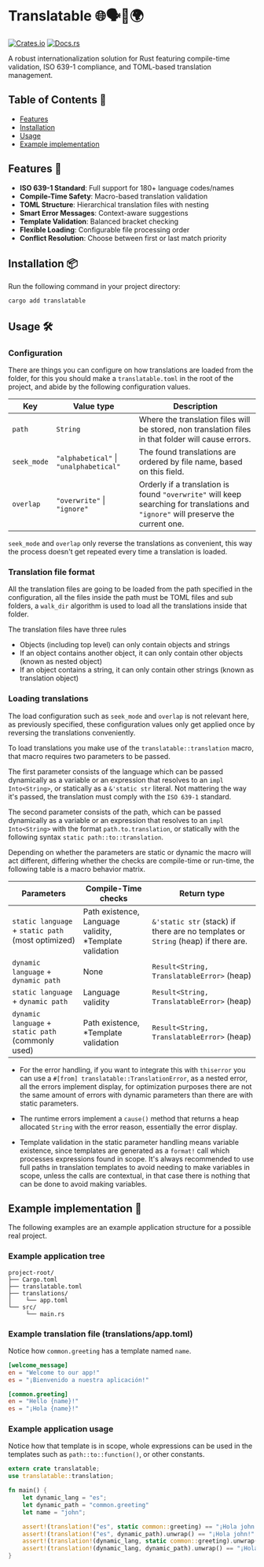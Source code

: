 # Translatable 🌐🗣️💬🌍

[![Crates.io](https://img.shields.io/crates/v/translatable)](https://crates.io/crates/translatable)
[![Docs.rs](https://docs.rs/translatable/badge.svg)](https://docs.rs/translatable)

A robust internationalization solution for Rust featuring compile-time validation, ISO 639-1 compliance, and TOML-based translation management.

## Table of Contents 📖

- [Features](#features-)
- [Installation](#installation-)
- [Usage](#usage-)
- [Example implementation](#example-implementation-)

## Features 🚀

- **ISO 639-1 Standard**: Full support for 180+ language codes/names
- **Compile-Time Safety**: Macro-based translation validation
- **TOML Structure**: Hierarchical translation files with nesting
- **Smart Error Messages**: Context-aware suggestions
- **Template Validation**: Balanced bracket checking
- **Flexible Loading**: Configurable file processing order
- **Conflict Resolution**: Choose between first or last match priority

## Installation 📦

Run the following command in your project directory:

```sh
cargo add translatable
```

## Usage 🛠️

### Configuration

There are things you can configure on how translations are loaded from the folder, for this
you should make a `translatable.toml` in the root of the project, and abide by the following
configuration values.

| Key       | Value type                         | Description                                                                                                                    |
|-----------|------------------------------------|--------------------------------------------------------------------------------------------------------------------------------|
| `path`      | `String`                             | Where the translation files will be stored, non translation files in that folder will cause errors.                            |
| `seek_mode` | `"alphabetical"` \| `"unalphabetical"` | The found translations are ordered by file name, based on this field.                                                          |
| `overlap`   | `"overwrite"` \| `"ignore"`            | Orderly if a translation is found `"overwrite"` will keep searching for translations and `"ignore"` will preserve the current one. |

`seek_mode` and `overlap` only reverse the translations as convenient, this way the process
doesn't get repeated every time a translation is loaded.

### Translation file format

All the translation files are going to be loaded from the path specified in the configuration,
all the files inside the path must be TOML files and sub folders, a `walk_dir` algorithm is used
to load all the translations inside that folder.

The translation files have three rules
- Objects (including top level) can only contain objects and strings
- If an object contains another object, it can only contain other objects (known as nested object)
- If an object contains a string, it can only contain other strings (known as translation object)

### Loading translations

The load configuration such as `seek_mode` and `overlap` is not relevant here, as previously
specified, these configuration values only get applied once by reversing the translations conveniently.

To load translations you make use of the `translatable::translation` macro, that macro requires two
parameters to be passed.

The first parameter consists of the language which can be passed dynamically as a variable or an expression
that resolves to an `impl Into<String>`, or statically as a `&'static str` literal. Not mattering the way
it's passed, the translation must comply with the `ISO 639-1` standard.

The second parameter consists of the path, which can be passed dynamically as a variable or an expression
that resolves to an `impl Into<String>` with the format `path.to.translation`, or statically with the following
syntax `static path::to::translation`.

Depending on whether the parameters are static or dynamic the macro will act different, differing whether
the checks are compile-time or run-time, the following table is a macro behavior matrix.

| Parameters                                         | Compile-Time checks                                      | Return type                                                                       |
|----------------------------------------------------|----------------------------------------------------------|-----------------------------------------------------------------------------------|
| `static language` + `static path` (most optimized) | Path existence, Language validity, \*Template validation | `&'static str` (stack) if there are no templates or `String` (heap) if there are. |
| `dynamic language` + `dynamic path`                | None                                                     | `Result<String, TranslatableError>` (heap)                                        |
| `static language` + `dynamic path`                 | Language validity                                        | `Result<String, TranslatableError>` (heap)                                        |
| `dynamic language` + `static path` (commonly used) | Path existence, \*Template validation                    | `Result<String, TranslatableError>` (heap)                                        |

- For the error handling, if you want to integrate this with `thiserror` you can use a `#[from] translatable::TranslationError`,
as a nested error, all the errors implement display, for optimization purposes there are not the same amount of errors with
dynamic parameters than there are with static parameters.

- The runtime errors implement a `cause()` method that returns a heap allocated `String` with the error reason, essentially
the error display.

- Template validation in the static parameter handling means variable existence, since templates are generated as a `format!`
call which processes expressions found in scope. It's always recommended to use full paths in translation templates
to avoid needing to make variables in scope, unless the calls are contextual, in that case there is nothing that can
be done to avoid making variables.

## Example implementation 📂

The following examples are an example application structure for a possible
real project.

### Example application tree

```plain
project-root/
├── Cargo.toml
├── translatable.toml
├── translations/
│    └── app.toml
└── src/
     └── main.rs
```

### Example translation file (translations/app.toml)

Notice how `common.greeting` has a template named `name`.

```toml
[welcome_message]
en = "Welcome to our app!"
es = "¡Bienvenido a nuestra aplicación!"

[common.greeting]
en = "Hello {name}!"
es = "¡Hola {name}!"
```

### Example application usage

Notice how that template is in scope, whole expressions can be used
in the templates such as `path::to::function()`, or other constants.

```rust
extern crate translatable;
use translatable::translation;

fn main() {
	let dynamic_lang = "es";
	let dynamic_path = "common.greeting"
	let name = "john";

	assert!(translation!("es", static common::greeting) == "¡Hola john!");
	assert!(translation!("es", dynamic_path).unwrap() == "¡Hola john!".into());
	assert!(translation!(dynamic_lang, static common::greeting).unwrap() == "¡Hola john!".into());
	assert!(translation!(dynamic_lang, dynamic_path).unwrap() == "¡Hola john!".into());
}
```

